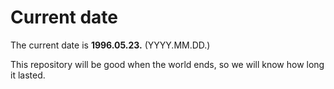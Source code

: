 # Current date

The current date is **1996.05.23.** (YYYY.MM.DD.)

This repository will be good when the world ends, so we will know how long it lasted.